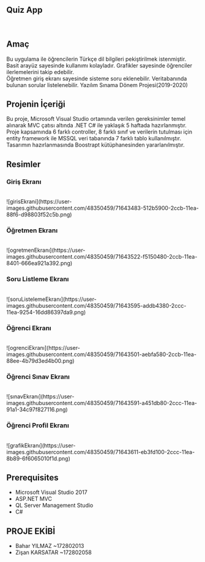 <h2><b>Quiz App</b></h2><br>

## Amaç
Bu uygulama ile öğrencilerin Türkçe dil bilgileri pekiştirilmek istenmiştir. Basit arayüz sayesinde kullanımı kolayladır. Grafikler sayesinde öğrenciler ilerlemelerini takip edebilir.  </br>
Öğretmen giriş ekranı sayesinde sisteme soru eklenebilir. Veritabanında bulunan sorular listelenebilir.
Yazılım Sınama Dönem Projesi(2019-2020)

## Projenin İçeriği
   Bu proje, Microsoft Visual Studio ortamında verilen gereksinimler temel alınarak MVC çatısı altında .NET C# ile yaklaşık 5 haftada      hazırlanmıştır. Proje kapsamında 6 farklı controller, 8 farklı sınıf ve verilerin tutulması için entity framework ile MSSQL veri tabanında 7 farklı tablo kullanılmıştır. Tasarımın hazırlanmasında Boostrapt kütüphanesinden yararlanılmıştır.   

## Resimler
<h3>Giriş Ekranı</h3> <br>
![girisEkrani](https://user-images.githubusercontent.com/48350459/71643483-512b5900-2ccb-11ea-88f6-d98803f52c5b.png)

<h3>Öğretmen Ekranı</h3> <br>
![ogretmenEkranı](https://user-images.githubusercontent.com/48350459/71643522-f5150480-2ccb-11ea-8401-666ea921a392.png)

<h3>Soru Listleme Ekranı</h3> <br>
![soruListelemeEkranı](https://user-images.githubusercontent.com/48350459/71643595-addb4380-2ccc-11ea-9254-16dd86397da9.png)

<h3>Öğrenci Ekranı</h3> <br>
![ogrenciEkranı](https://user-images.githubusercontent.com/48350459/71643501-aebfa580-2ccb-11ea-88ee-4b79d3ed4b00.png)

<h3>Öğrenci Sınav Ekranı</h3> <br>
![sınavEkranı](https://user-images.githubusercontent.com/48350459/71643591-a451db80-2ccc-11ea-91a1-34c97f827116.png) 

<h3>Öğrenci Profil Ekranı</h3> <br>
![grafikEkranı](https://user-images.githubusercontent.com/48350459/71643611-eb3fd100-2ccc-11ea-8b89-6f6065010f1d.png)
  
## Prerequisites
* Microsoft Visual Studio 2017
* ASP.NET MVC
* QL Server Management Studio
* C#

   
## PROJE EKİBİ 
- Bahar YILMAZ ~172802013
- Zişan KARSATAR ~172802058

